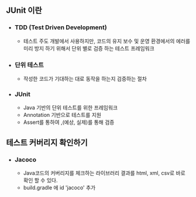 ## JUnit 이란
- ### TDD (Test Driven Development)
    - 테스트 주도 개발에서 사용하지만, 코드의 유지 보수 및 운영 환경에서의 에러를 미리 방지 하기 위해서 단위 별로 검증 하는 테스트 프레임워크

- ### 단위 테스트
    - 작성한 코드가 기대하는 대로 동작을 하는지 검증하는 절차

- ### JUnit
    - Java 기반의 단위 테스트를 위한 프레임워크
    - Annotation 기반으로 테스트를 지원
    - Assert를 통하여 ,(예상, 실제)를 통해 검증
    
## 테스트 커버리지 확인하기
- ### Jacoco
    - Java코드의 커버리지를 체크하는 라이브러리
        결과를 html, xml, csv로 바로 확인 할 수 있다.
    - build.gradle 에 id 'jacoco' 추가
